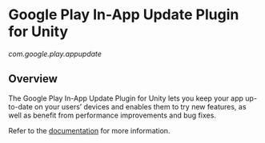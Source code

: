 # Google Play In-App Update Plugin for Unity

*com.google.play.appupdate*

## Overview

The Google Play In-App Update Plugin for Unity lets you keep your app
up-to-date on your users’ devices and enables them to try new features,
as well as benefit from performance improvements and bug fixes.

Refer to the
[documentation](//developer.android.com/guide/playcore/in-app-updates)
for more information.

